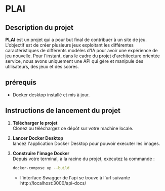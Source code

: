 # PLAI

## Description du projet

**PLAI** est un projet qui a pour but final de contribuer à un site de jeu. L'objectif est de créer plusieurs jeux exploitant les différentes caractéristiques de différents modèles d'IA pour avoir une expérience de jeu nouvelle. 
Pour l'instant, dans le cadre du projet d'architecture orientée service, nous avons uniquement une API qui gère et manipule des utilisateurs, des jeux et des scores.  

## prérequis
- Docker desktop installé et mis à jour.

## Instructions de lancement du projet

1. **Télécharger le projet**  
   Clonez ou téléchargez ce dépôt sur votre machine locale.

2. **Lancer Docker Desktop**  
   lancez l'application Docker Desktop pour pouvoir executer les images.
      
3. **Construire l'image Docker**  
   Depuis votre terminal, à la racine du projet, exécutez la commande :
   ```bash
   docker-compose up --build
   ```
   - l'interface Swagger de l'api se trouve à l'url suivante http://localhost:3000/api-docs/

